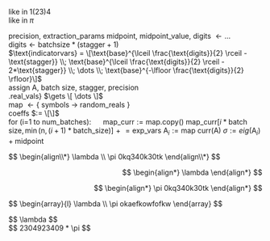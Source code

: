 like in $1(23)4$  
like in $\pi$  

precision, extraction_params midpoint, midpoint_value, digits $\gets \dots$  
$\text{digits} \gets \text{batchsize} * (\text{stagger}+1)$  
$\text{indicatorvars} = \[\text{base}^{\lceil \frac{\text{digits}}{2} \rceil - \text{stagger}} \\; \text{base}^{\lceil \frac{\text{digits}}{2} \rceil - 2*\text{stagger}} \\; \dots \\; \text{base}^{-\lfloor \frac{\text{digits}}{2} \rfloor}\]$   
assign A, batch size, stagger, precision  
.real_vals} $\gets \[ \dots \]$  
map $\gets \{$ symbols $\rightarrow$ random_reals $\}$  
coeffs $:= \[\]$  
for (i=1 to num_batches):
&nbsp;&nbsp;&nbsp;&nbsp; $\text{map\_curr} := \text{map.copy()}$
$\text{map\_curr{[}}i*\text{batch size}, \min{\text{(n}, (i+1)*\text{batch\_size)}}\text{{]}} \mathrel{+}= \text{exp\_vars}$
$\text{A}_{i} := \text{map curr(A)}$
$\sigma := eig(\text{A}_{i}) + \text{midpoint}$

<p style="text-align: left;">
$$
\begin{align\\*}
\lambda \\
\pi 0kq340k30tk
\end{align\\*}
$$
</p>

<p align="right">
  $$
\begin{align*}
\lambda
\end{align*}
$$
</p>

<p align="right">
  $$
\begin{align*}
\pi 0kq340k30tk
\end{align*}
$$
</p>

<p style="text-align: left;">
$$
\begin{array}{l}
\lambda \\
\pi okaefkowfofkw
\end{array}
$$
</p>

<p align="left">
$$ \lambda $$
<br>
$$ 2304923409 * \pi $$
</p>


